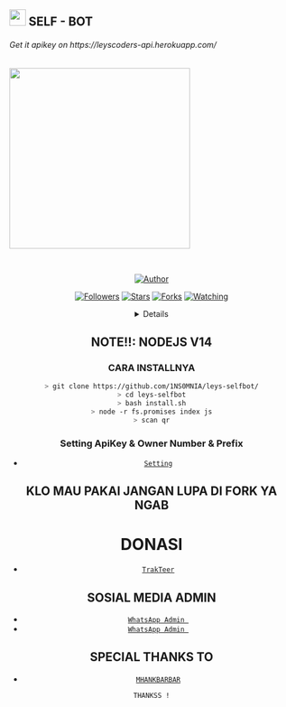 ## <img src="https://github.com/TheDudeThatCode/TheDudeThatCode/blob/master/Assets/Hi.gif" width="29px"> SELF - BOT
<p align="center">
 <h6>Get it apikey on https://leyscoders-api.herokuapp.com/</h6>
<img src="https://media.giphy.com/media/836HiJc7pgzy8iNXCn/giphy.gif" width="320">
</p>
<br>


<p align="center">
<a href="https://github.com/1NS0MNIA"><img title="Author" src="https://img.shields.io/badge/LEYSCODERS-SELFBOT-green)"></a>
</p>
<p align="center">
</p>
<p align="center">
<a href="https://github.com/1NS0MNIA?tab=followers"><img title="Followers" src="https://img.shields.io/github/followers/1NS0MNIA?color=green&label=Follow&style=social"></a>
<a href="https://github.com/1NS0MNIA/leys-selfbot/stargazers/"><img title="Stars" src="https://img.shields.io/github/followers/1NS0MNIA?color=green&label=STARS&style=social"></a>
<a href="https://github.com/1NS0MNIA/leys-selfbot/network/members"><img title="Forks" src="https://img.shields.io/github/followers/1NS0MNIA?color=green&label=FORKS&style=social"></a>
<a href="https://github.com/1NS0MNIA/leys-selfbot/watchers"><img title="Watching" src="https://img.shields.io/github/followers/1NS0MNIA?color=green&label=WACHING&style=sociale"></a>
</p>
<div align="center">
<details>
 
</details>

## NOTE!!: NODEJS V14

### CARA INSTALLNYA
```bash
> git clone https://github.com/1NS0MNIA/leys-selfbot/
> cd leys-selfbot
> bash install.sh
> node -r fs.promises index js
> scan qr

```
### Setting ApiKey & Owner Number & Prefix
* [`Setting`](https://github.com/1NS0MNIA/leys-selfbot/blob/main/src/settings.json)
## KLO MAU PAKAI JANGAN LUPA DI FORK YA NGAB

# DONASI
* [`TrakTeer`](https://trakteer.id/chizuru)


## SOSIAL MEDIA ADMIN
* [`WhatsApp Admin `](https://wa.me/6285770269605)
* [`WhatsApp Admin `](https://wa.me/6285959375675)
## SPECIAL THANKS TO
* [`MHANKBARBAR`](https://github.com/MhankBarBar/termux-wabot)


``` THANKSS ! ```

